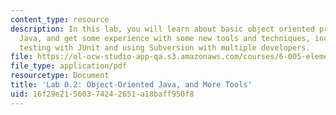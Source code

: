 ```yaml
---
content_type: resource
description: In this lab, you will learn about basic object oriented programming in
  Java, and get some experience with some new tools and techniques, including unit
  testing with JUnit and using Subversion with multiple developers.
file: https://ol-ocw-studio-app-qa.s3.amazonaws.com/courses/6-005-elements-of-software-construction-fall-2008/16f29e21560374242651a18baff950f8_MIT6_005f08_lab02.pdf
file_type: application/pdf
resourcetype: Document
title: 'Lab 0.2: Object-Oriented Java, and More Tools'
uid: 16f29e21-5603-7424-2651-a18baff950f8
---
```

